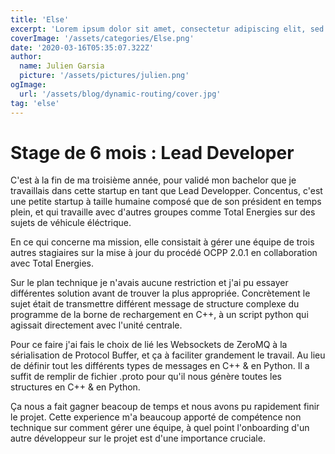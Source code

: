 ```yaml
---
title: 'Else'
excerpt: 'Lorem ipsum dolor sit amet, consectetur adipiscing elit, sed do eiusmod tempor incididunt ut labore et dolore magna aliqua. Praesent elementum facilisis leo vel fringilla est ullamcorper eget. At imperdiet dui accumsan sit amet nulla facilities morbi tempus.'
coverImage: '/assets/categories/Else.png'
date: '2020-03-16T05:35:07.322Z'
author:
  name: Julien Garsia
  picture: '/assets/pictures/julien.png'
ogImage:
  url: '/assets/blog/dynamic-routing/cover.jpg'
tag: 'else'
---
```



# Stage de 6 mois : Lead Developer

C'est à la fin de ma troisième année, pour validé mon bachelor que je travaillais dans cette startup en tant que Lead Developper. Concentus, c'est une petite startup à taille humaine composé que de son président en temps plein, et qui travaille avec d'autres groupes comme Total Energies sur des sujets de véhicule éléctrique.

En ce qui concerne ma mission, elle consistait à gérer une équipe de trois autres stagiaires sur la mise à jour du procédé OCPP 2.0.1 en collaboration avec Total Energies.

Sur le plan technique je n'avais aucune restriction et j'ai pu essayer différentes solution avant de trouver la plus appropriée. Concrètement le sujet était de transmettre différent message de structure complexe du programme de la borne de rechargement en C++, à un script python qui agissait directement avec l'unité centrale. 

Pour ce faire j'ai fais le choix de lié les Websockets de ZeroMQ à la sérialisation de Protocol Buffer, et ça à faciliter grandement le travail. Au lieu de définir tout les différents types de messages en C++ & en Python. Il a suffit de remplir de fichier .proto pour qu'il nous génère toutes les structures en C++ & en Python.

Ça nous a fait gagner beacoup de temps et nous avons pu rapidement finir le projet. Cette experience m'a beaucoup apporté de compétence non technique sur comment gérer une équipe, à quel point l'onboarding d'un autre développeur sur le projet est d'une importance cruciale.



